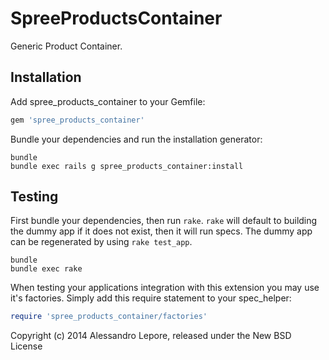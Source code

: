 SpreeProductsContainer
======================

Generic Product Container.

Installation
------------

Add spree_products_container to your Gemfile:

```ruby
gem 'spree_products_container'
```

Bundle your dependencies and run the installation generator:

```shell
bundle
bundle exec rails g spree_products_container:install
```

Testing
-------

First bundle your dependencies, then run `rake`. `rake` will default to building the dummy app if it does not exist, then it will run specs. The dummy app can be regenerated by using `rake test_app`.

```shell
bundle
bundle exec rake
```

When testing your applications integration with this extension you may use it's factories.
Simply add this require statement to your spec_helper:

```ruby
require 'spree_products_container/factories'
```

Copyright (c) 2014 Alessandro Lepore, released under the New BSD License
